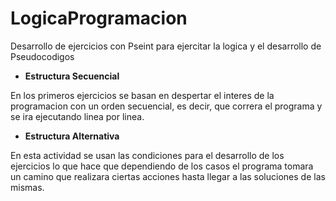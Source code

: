 # LogicaProgramacion

Desarrollo de ejercicios con Pseint para ejercitar la logica y el desarrollo de Pseudocodigos

* **Estructura Secuencial** 

En los primeros ejercicios se basan en despertar el interes de la programacion con un orden secuencial, es decir, que correra el programa y se ira ejecutando linea por linea.

* **Estructura Alternativa**

En esta actividad se usan las condiciones para el desarrollo de los ejercicios lo que hace que dependiendo de los casos el programa tomara un camino que realizara ciertas acciones hasta llegar a las soluciones de las mismas.
